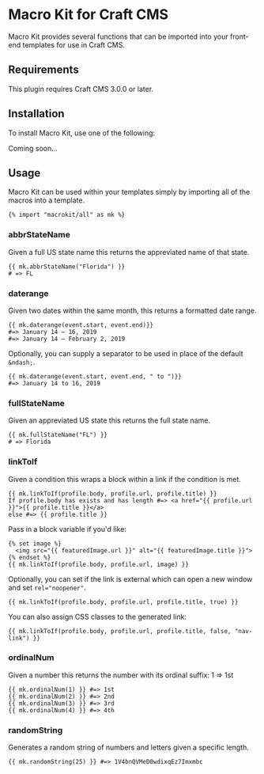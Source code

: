 # Macro Kit for Craft CMS

Macro Kit provides several functions that can be imported into your front-end templates for use in Craft CMS.

## Requirements

This plugin requires Craft CMS 3.0.0 or later.

## Installation

To install Macro Kit, use one of the following:

Coming soon...

## Usage

Macro Kit can be used within your templates simply by importing all of the macros into a template.

```
{% import "macrokit/all" as mk %}
```

### abbrStateName

Given a full US state name this returns the appreviated name of that state.

```
{{ mk.abbrStateName("Florida") }}
# => FL
```

### daterange

Given two dates within the same month, this returns a formatted date range.

```
{{ mk.daterange(event.start, event.end)}}
#=> January 14 — 16, 2019
#=> January 14 — February 2, 2019
```

Optionally, you can supply a separator to be used in place of the default `&ndash;`.

```
{{ mk.daterange(event.start, event.end, " to ")}}
#=> January 14 to 16, 2019
```

### fullStateName

Given an appreviated US state this returns the full state name.

```
{{ mk.fullStateName("FL") }}
# => Florida
```

### linkToIf

Given a condition this wraps a block within a link if the condition is met.

```
{{ mk.linkToIf(profile.body, profile.url, profile.title) }}
If profile.body has exists and has length #=> <a href="{{ profile.url }}">{{ profile.title }}</a>
else #=> {{ profile.title }}
```

Pass in a block variable if you'd like:

```
{% set image %}
  <img src="{{ featuredImage.url }}" alt="{{ featuredImage.title }}">
{% endset %}
{{ mk.linkToIf(profile.body, profile.url, image) }}
```

Optionally, you can set if the link is external which can open a new window and set `rel="noopener"`.

```
{{ mk.linkToIf(profile.body, profile.url, profile.title, true) }}
```

You can also assign CSS classes to the generated link:

```
{{ mk.linkToIf(profile.body, profile.url, profile.title, false, "nav-link") }}
```

### ordinalNum

Given a number this returns the number with its ordinal suffix: 1 => 1st

```
{{ mk.ordinalNum(1) }} #=> 1st
{{ mk.ordinalNum(2) }} #=> 2nd
{{ mk.ordinalNum(3) }} #=> 3rd
{{ mk.ordinalNum(4) }} #=> 4th
```

### randomString

Generates a random string of numbers and letters given a specific length.

```
{{ mk.randomString(25) }} #=> 1V4bnQVMeD0wdixqEz7Imxmbc
```
